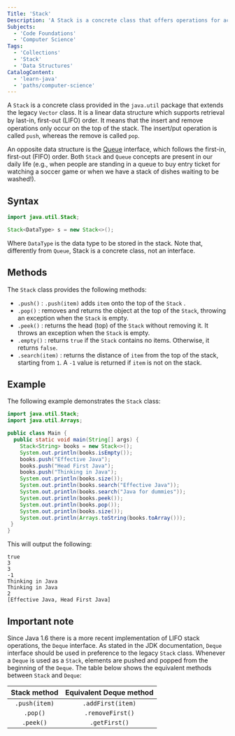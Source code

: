 ```yaml
---
Title: 'Stack'
Description: 'A Stack is a concrete class that offers operations for accessing or manipulating items at the top of a stack, a linear data structure that follows the last-in, first-out (LIFO) rule.'
Subjects:
  - 'Code Foundations'
  - 'Computer Science'
Tags:
  - 'Collections'
  - 'Stack'
  - 'Data Structures'
CatalogContent:
  - 'learn-java'
  - 'paths/computer-science'
---
```


A `Stack` is a concrete class provided in the `java.util` package that extends the legacy `Vector` class. It is a linear data structure which supports retrieval by last-in, ﬁrst-out (LIFO) order. It means that the insert and remove operations only occur on the top of the stack. The insert/put operation is called `push`, whereas the remove is called `pop`.

An opposite data structure is the [Queue](https://www.codecademy.com/resources/docs/java/queue) interface, which follows the first-in, first-out (FIFO) order. Both `Stack` and `Queue` concepts are present in our daily life (e.g., when people are standing in a queue to buy entry ticket for watching a soccer game or when we have a stack of dishes waiting to be washed!).

## Syntax

```java
import java.util.Stack;

Stack<DataType> s = new Stack<>();
```
Where `DataType` is the data type to be stored in the stack. Note that, differently from `Queue`, Stack is a concrete class, not an interface.

## Methods

The `Stack` class provides the following methods:

- `.push()` : `.push(item)`  adds  `item`  onto the top of the  `Stack`  .
- `.pop()` : removes and returns the object at the top of the  `Stack`, throwing an exception when the `Stack` is empty.
- `.peek()` : returns the head (top) of the `Stack` without removing it. It throws an exception when the `Stack` is empty.
- `.empty()` : returns `true` if the `Stack` contains no items. Otherwise, it returns `false`.
- `.search(item)` : returns the distance of `item` from the top of the stack, starting from `1`. A `-1` value is returned if `item` is not on the stack.

## Example

The following example demonstrates the `Stack` class:

```java
import java.util.Stack;
import java.util.Arrays;

public class Main {
  public static void main(String[] args) {
	Stack<String> books = new Stack<>();
	System.out.println(books.isEmpty());
	books.push("Effective Java");
	books.push("Head First Java");
	books.push("Thinking in Java");
	System.out.println(books.size());
	System.out.println(books.search("Effective Java"));
	System.out.println(books.search("Java for dummies"));
	System.out.println(books.peek());
	System.out.println(books.pop());
	System.out.println(books.size());
	System.out.println(Arrays.toString(books.toArray()));
 }
}
```

This will output the following:

```shell
true
3
3
-1
Thinking in Java
Thinking in Java
2
[Effective Java, Head First Java]
```

## Important note

Since Java 1.6 there is a more recent implementation of LIFO stack operations, the `Deque` interface.
As stated in the JDK documentation, `Deque` interface should be used in preference to the legacy `Stack` class. Whenever a `Deque` is used as a `Stack`, elements are pushed and popped from the beginning of the `Deque`. The table below shows the equivalent methods between `Stack` and `Deque`:

|Stack method| Equivalent Deque method |
|:--:|:--:|
| `.push(item)` | `.addFirst(item)` |
| `.pop()` | `.removeFirst()`  |
| `.peek()` | `.getFirst()` |
